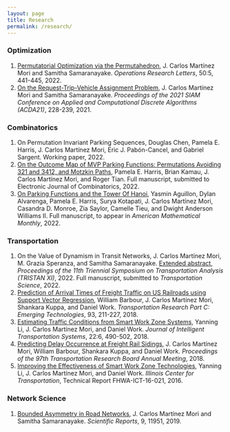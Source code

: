 ```yaml
---
layout: page
title: Research
permalink: /research/
---
```




### Optimization

<ol>
	<li>
		<a href="https://doi.org/10.1016/j.orl.2022.06.008">Permutatorial Optimization via the Permutahedron</a>, 
		J. Carlos Martínez Mori and Samitha Samaranayake.
		<i>Operations Research Letters</i>, 50:5, 441-445, 2022.
	</li>
	<li>
		<a href="https://doi.org/10.1137/1.9781611976830.21">On the Request-Trip-Vehicle Assignment Problem</a>, 
		J. Carlos Martínez Mori and Samitha Samaranayake. 
		<i>Proceedings of the 2021 SIAM Conference on Applied and Computational Discrete Algorithms (ACDA21)</i>, 228-239, 2021.
	</li>
</ol>

### Combinatorics

<ol>
	<li>
		On Permutation Invariant Parking Sequences,
		Douglas Chen, Pamela E. Harris, J. Carlos Martínez Mori, Eric J. Pabón-Cancel, and Gabriel Sargent.
		Working paper, 2022.
	</li>
	<li>
		<a href="https://arxiv.org/abs/2207.13041">On the Outcome Map of MVP Parking Functions: Permutations Avoiding 321 and 3412, and Motzkin Paths</a>,
		Pamela E. Harris, Brian Kamau, J. Carlos Martínez Mori, and Roger Tian.
		Full manuscript, submitted to Electronic Journal of Combinatorics, 2022.
	</li>
	<li>
		<a href="https://arxiv.org/abs/2206.00541">On Parking Functions and the Tower Of Hanoi</a>,
		Yasmin Aguillon, Dylan Alvarenga, Pamela E. Harris, Surya Kotapati, J. Carlos Martínez Mori, Casandra D. Monroe, Zia Saylor, Camelle Tieu, and Dwight Anderson Williams II.
		Full manuscript, to appear in <i>American Mathematical Monthly</i>, 2022.
	</li>
</ol>

### Transportation

<ol>
	<li>
		On the Value of Dynamism in Transit Networks, 
		J. Carlos Martínez Mori, M. Grazia Speranza, and Samitha Samaranayake.
		<a href="https://tristan2022.org/Papers/TRISTAN_2022_paper_5266.pdf">Extended abstract</a>, <i>Proceedings of the 11th Triennial Symposium on Transportation Analysis (TRISTAN XI)</i>, 2022.
		Full manuscript, submitted to <i>Transportation Science</i>, 2022.
	</li>
	<li>
		<a href="https://doi.org/10.1016/j.trc.2018.05.019">Prediction of Arrival Times of Freight Traffic on US Railroads using Support Vector Regression</a>, 
		William Barbour, J. Carlos Martínez Mori, Shankara Kuppa, and Daniel Work.
		<i>Transportation Research Part C: Emerging Technologies</i>, 93, 211-227, 2018.
	</li>
	<li>
		<a href="https://doi.org/10.1080/15472450.2018.1438274">Estimating Traffic Conditions from Smart Work Zone Systems</a>,
		Yanning Li, J. Carlos Martínez Mori, and Daniel Work.
		<i>Journal of Intelligent Transportation Systems</i>, 22:6, 490-502, 2018.
	</li>
	<li>
		<a href="https://trid.trb.org/view/1496714">Predicting Delay Occurrence at Freight Rail Sidings</a>,
		J. Carlos Martínez Mori, William Barbour, Shankara Kuppa, and Daniel Work.
		<i>Proceedings of the 97th Transportation Research Board Annual Meeting</i>, 2018.
	</li>
	<li>
		<a href="https://apps.ict.illinois.edu/projects/getfile.asp?id=5074">Improving the Effectiveness of Smart Work Zone Technologies</a>,
		Yanning Li, J. Carlos Martínez Mori, and Daniel Work.
		<i>Illinois Center for Transportation</i>, Technical Report FHWA-ICT-16-021, 2016.
	</li>
		
</ol>
   

### Network Science

<ol>
	<li>
		<a href="https://www.nature.com/articles/s41598-019-48463-z">Bounded Asymmetry in Road Networks</a>,
		J. Carlos Martínez Mori and Samitha Samaranayake. 
		<i>Scientific Reports</i>, 9, 11951, 2019.
	</li>
</ol>
